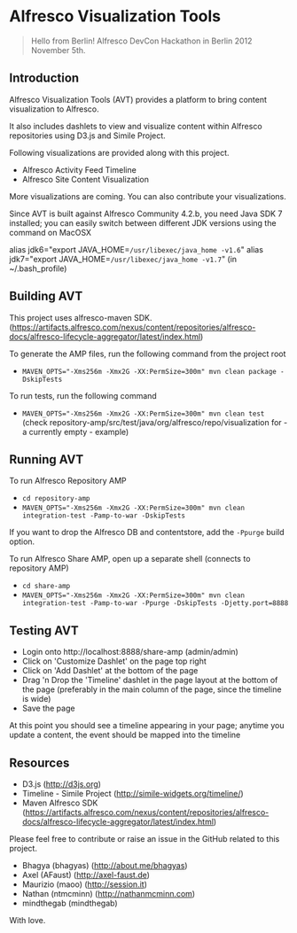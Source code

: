 Alfresco Visualization Tools
=============================

> 
> Hello from Berlin!
> Alfresco DevCon Hackathon in Berlin 2012 November 5th.

Introduction
------------

Alfresco Visualization Tools (AVT) provides a platform to bring content visualization to Alfresco.

It also includes dashlets to view and visualize content within Alfresco repositories using D3.js and Simile Project.


Following visualizations are provided along with this project.

 - Alfresco Activity Feed Timeline
 - Alfresco Site Content Visualization 

More visualizations are coming. You can also contribute your visualizations.

Since AVT is built against Alfresco Community 4.2.b, you need Java SDK 7 installed; you can easily switch between different JDK versions using the command
on MacOSX

 alias jdk6="export JAVA_HOME=`/usr/libexec/java_home -v1.6`"
 alias jdk7="export JAVA_HOME=`/usr/libexec/java_home -v1.7`"
 (in ~/.bash_profile)

Building AVT
------------
This project uses alfresco-maven SDK. (https://artifacts.alfresco.com/nexus/content/repositories/alfresco-docs/alfresco-lifecycle-aggregator/latest/index.html)

To generate the AMP files, run the following command from the project root

- `MAVEN_OPTS="-Xms256m -Xmx2G -XX:PermSize=300m" mvn clean package -DskipTests`

To run tests, run the following command

- `MAVEN_OPTS="-Xms256m -Xmx2G -XX:PermSize=300m" mvn clean test`
(check repository-amp/src/test/java/org/alfresco/repo/visualization for - a currently empty - example)

Running AVT
------

To run Alfresco Repository AMP
- `cd repository-amp`
- `MAVEN_OPTS="-Xms256m -Xmx2G -XX:PermSize=300m" mvn clean integration-test -Pamp-to-war -DskipTests`

If you want to drop the Alfresco DB and contentstore, add the `-Ppurge` build option.

 To run Alfresco Share AMP, open up a separate shell (connects to repository AMP)

- `cd share-amp`
- `MAVEN_OPTS="-Xms256m -Xmx2G -XX:PermSize=300m" mvn clean integration-test -Pamp-to-war -Ppurge -DskipTests -Djetty.port=8888`

Testing AVT
------
- Login onto http://localhost:8888/share-amp (admin/admin)
- Click on 'Customize Dashlet' on the page top right
- Click on 'Add Dashlet' at the bottom of the page
- Drag 'n Drop the 'Timeline' dashlet in the page layout at the bottom of the page (preferably in the main column of the page, since the timeline is wide)
- Save the page

At this point you should see a timeline appearing in your page; anytime you update a content, the event should be mapped into the timeline

Resources
----------
- D3.js (http://d3js.org)
- Timeline - Simile Project (http://simile-widgets.org/timeline/)
- Maven Alfresco SDK (https://artifacts.alfresco.com/nexus/content/repositories/alfresco-docs/alfresco-lifecycle-aggregator/latest/index.html)

Please feel free to contribute or raise an issue in the GitHub related to this project.

- Bhagya (bhagyas) (http://about.me/bhagyas)
- Axel (AFaust) (http://axel-faust.de)
- Maurizio (maoo) (http://session.it)
- Nathan (ntmcminn) (http://nathanmcminn.com)
- mindthegab (mindthegab) 


With love.